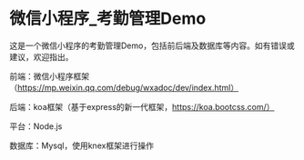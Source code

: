 # 微信小程序_考勤管理Demo

这是一个微信小程序的考勤管理Demo，包括前后端及数据库等内容。如有错误或建议，欢迎指出。

前端：微信小程序框架（https://mp.weixin.qq.com/debug/wxadoc/dev/index.html）

后端：koa框架（基于express的新一代框架，https://koa.bootcss.com/）

平台：Node.js

数据库：Mysql，使用knex框架进行操作
